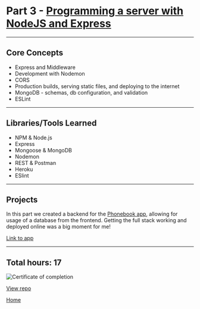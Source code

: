 # Part 3 - [Programming a server with NodeJS and Express](https://fullstackopen.com/en/part3/)

---

## Core Concepts

- Express and Middleware
- Development with Nodemon
- CORS
- Production builds, serving static files, and deploying to the internet
- MongoDB - schemas, db configuration, and validation
- ESLint

---

## Libraries/Tools Learned

- NPM & Node.js
- Express
- Mongoose & MongoDB
- Nodemon
- REST & Postman
- Heroku
- ESlint

---

## Projects

In this part we created a backend for the [Phonebook app](https://github.com/jcmsmith/FSO/tree/main/Part2/phonebook), allowing for usage of a database from the frontend. Getting the full stack working and deployed online was a big moment for me!

[Link to app](http://nameless-oasis-59400.herokuapp.com/)

---

## Total hours: 17

![Certificate of completion](https://imgur.com/xfaUVfs.png)

[View repo](https://github.com/jcmsmith/FSO/tree/main/Part03)

[Home](https://jcmsmith.github.io/FSO/)
